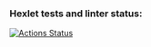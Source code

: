 ### Hexlet tests and linter status:
[![Actions Status](https://github.com/valentinp17/devops-for-programmers-project-74/actions/workflows/hexlet-check.yml/badge.svg)](https://github.com/valentinp17/devops-for-programmers-project-74/actions)
